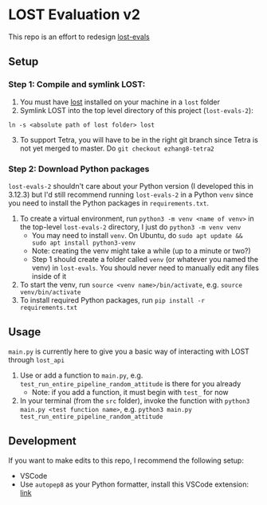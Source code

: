 # LOST Evaluation v2

This repo is an effort to redesign [lost-evals](https://github.com/UWCubeSat/lost-evals)

## Setup

### Step 1: Compile and symlink LOST:
1. You must have [lost](https://github.com/UWCubeSat/lost) installed on your machine in a `lost` folder
2. Symlink LOST into the top level directory of this project (`lost-evals-2`):
```
ln -s <absolute path of lost folder> lost
```
3. To support Tetra, you will have to be in the right git branch since Tetra is not yet merged to master. Do `git checkout ezhang8-tetra2` 


### Step 2: Download Python packages

`lost-evals-2` shouldn't care about your Python version (I developed this in 3.12.3) but I'd still recommend running `lost-evals-2` in a Python `venv` since you need to install the Python packages in `requirements.txt`.
1. To create a virtual environment, run `python3 -m venv <name of venv>` in the top-level `lost-evals-2` directory, I just do `python3 -m venv venv`
    - You may need to install `venv`. On Ubuntu, do `sudo apt update && sudo apt install python3-venv`
    - Note: creating the venv might take a while (up to a minute or two?)
    - Step 1 should create a folder called `venv` (or whatever you named the venv) in `lost-evals`. You should never need to manually edit any files inside of it
2. To start the venv, run `source <venv name>/bin/activate`, e.g. `source venv/bin/activate`
3. To install required Python packages, run `pip install -r requirements.txt`

## Usage

`main.py` is currently here to give you a basic way of interacting with LOST through `lost_api`
1. Use or add a function to `main.py`, e.g. `test_run_entire_pipeline_random_attitude` is there for you already
    - Note: if you add a function, it must begin with `test_` for now
2. In your terminal (from the `src` folder), invoke the function with `python3 main.py <test function name>`, e.g. `python3 main.py test_run_entire_pipeline_random_attitude`

## Development

If you want to make edits to this repo, I recommend the following setup:
- VSCode
- Use `autopep8` as your Python formatter, install this VSCode extension: [link](https://marketplace.visualstudio.com/items?itemName=ms-python.autopep8)
